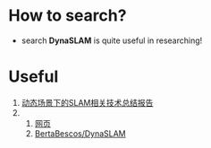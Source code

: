# How to search?
- search **DynaSLAM** is quite useful in researching!
# Useful
1. [动态场景下的SLAM相关技术总结报告](https://github.com/Bobyue0118/DynaSLAMReview)
2. 1. [网页](https://bertabescos.github.io/DynaSLAM/)
   2. [BertaBescos/DynaSLAM](https://github.com/BertaBescos/DynaSLAM)
